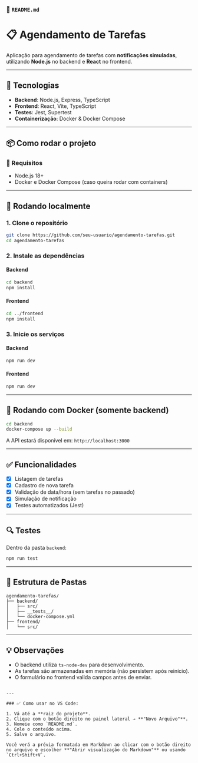 ### 📄 `README.md` 

# 📋 Agendamento de Tarefas

Aplicação para agendamento de tarefas com **notificações simuladas**, utilizando **Node.js** no backend e **React** no frontend.

---

## 🚀 Tecnologias

- **Backend**: Node.js, Express, TypeScript  
- **Frontend**: React, Vite, TypeScript  
- **Testes**: Jest, Supertest  
- **Containerização**: Docker & Docker Compose  

---

## 📦 Como rodar o projeto

### 🔧 Requisitos

- Node.js 18+
- Docker e Docker Compose (caso queira rodar com containers)

---

## 🧪 Rodando localmente

### 1. Clone o repositório

```bash
git clone https://github.com/seu-usuario/agendamento-tarefas.git
cd agendamento-tarefas
````

### 2. Instale as dependências

#### Backend

```bash
cd backend
npm install
```

#### Frontend

```bash
cd ../frontend
npm install
```

### 3. Inicie os serviços

#### Backend

```bash
npm run dev
```

#### Frontend

```bash
npm run dev
```

---

## 🐳 Rodando com Docker (somente backend)

```bash
cd backend
docker-compose up --build
```

A API estará disponível em: `http://localhost:3000`

---

## ✅ Funcionalidades

* [x] Listagem de tarefas
* [x] Cadastro de nova tarefa
* [x] Validação de data/hora (sem tarefas no passado)
* [x] Simulação de notificação
* [x] Testes automatizados (Jest)

---

## 🔍 Testes

Dentro da pasta `backend`:

```bash
npm run test
```

---

## 📁 Estrutura de Pastas

```
agendamento-tarefas/
├── backend/
│   ├── src/
│   ├── __tests__/
│   └── docker-compose.yml
├── frontend/
│   └── src/
```

---

## 💡 Observações

* O backend utiliza `ts-node-dev` para desenvolvimento.
* As tarefas são armazenadas em memória (não persistem após reinício).
* O formulário no frontend valida campos antes de enviar.

```

---

### ✅ Como usar no VS Code:

1. Vá até a **raiz do projeto**.
2. Clique com o botão direito no painel lateral → **"Novo Arquivo"**.
3. Nomeie como `README.md`.
4. Cole o conteúdo acima.
5. Salve o arquivo.

Você verá a prévia formatada em Markdown ao clicar com o botão direito no arquivo e escolher **"Abrir visualização do Markdown"** ou usando `Ctrl+Shift+V`.


